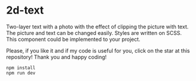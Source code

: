 # 2d-text

Two-layer text with a photo with the effect of clipping the picture with text.
The picture and text can be changed easily.
Styles are written on SCSS. 
This component could be implemented to your project.

Please, if you like it and if my code is useful for you, click on the star at this repository!
Thank you and happy coding!

```
npm install
npm run dev
```
